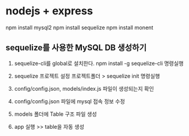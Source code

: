 # nodejs + express

npm install mysql2
npm install sequelize
npm install monent

## sequelize를 사용한 MySQL DB 생성하기

1. sequelize-cli를 global로 설치한다.
   npm install -g sequelize-cli 명령실행

2. sequelize 프로젝트 설정
   프로젝트폴더 > sequelize init 명령실행

3. config/config.json, models/index.js 파일이 생성되는지 확인

4. config/config.json 파일에 mysql 접속 정보 수정
5. models 폴더에 Table 구조 파일 생성
6. app 실행 >> table을 자동 생성
